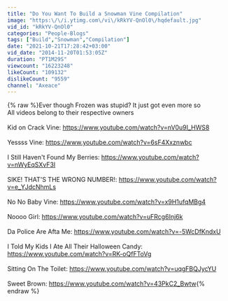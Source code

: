 ```yaml
---
title: "Do You Want To Build a Snowman Vine Compilation"
image: "https:\/\/i.ytimg.com\/vi\/kRkYV-QnOl0\/hqdefault.jpg"
vid_id: "kRkYV-QnOl0"
categories: "People-Blogs"
tags: ["Build","Snowman","Compilation"]
date: "2021-10-21T17:28:42+03:00"
vid_date: "2014-11-20T01:53:05Z"
duration: "PT1M29S"
viewcount: "16223248"
likeCount: "109132"
dislikeCount: "9559"
channel: "Axeace"
---
```

{% raw %}Ever though Frozen was stupid? It just got even more so<br />All videos belong to their respective owners<br /><br />Kid on Crack Vine: <a rel="nofollow" target="blank" href="https://www.youtube.com/watch?v=nV0u9I_HWS8">https://www.youtube.com/watch?v=nV0u9I_HWS8</a><br /><br />Yessss Vine: <a rel="nofollow" target="blank" href="https://www.youtube.com/watch?v=6sF4Xxznwbc">https://www.youtube.com/watch?v=6sF4Xxznwbc</a><br /><br />I Still Haven't Found My Berries: <a rel="nofollow" target="blank" href="https://www.youtube.com/watch?v=nWyEqSXvF3I">https://www.youtube.com/watch?v=nWyEqSXvF3I</a><br /><br />SIKE! THAT'S THE WRONG NUMBER!: <a rel="nofollow" target="blank" href="https://www.youtube.com/watch?v=e_YJdcNhmLs">https://www.youtube.com/watch?v=e_YJdcNhmLs</a><br /><br />No No Baby Vine: <a rel="nofollow" target="blank" href="https://www.youtube.com/watch?v=x9H1ufqMBg4">https://www.youtube.com/watch?v=x9H1ufqMBg4</a><br /><br />Noooo Girl: <a rel="nofollow" target="blank" href="https://www.youtube.com/watch?v=uFRcg6Inj6k">https://www.youtube.com/watch?v=uFRcg6Inj6k</a><br /><br />Da Police Are Afta Me: <a rel="nofollow" target="blank" href="https://www.youtube.com/watch?v=-5WcDfKndxU">https://www.youtube.com/watch?v=-5WcDfKndxU</a><br /><br />I Told My Kids I Ate All Their Halloween Candy: <a rel="nofollow" target="blank" href="https://www.youtube.com/watch?v=RK-oQfFToVg">https://www.youtube.com/watch?v=RK-oQfFToVg</a><br /><br />Sitting On The Toilet: <a rel="nofollow" target="blank" href="https://www.youtube.com/watch?v=uqgFBQJycYU">https://www.youtube.com/watch?v=uqgFBQJycYU</a><br /><br />Sweet Brown: <a rel="nofollow" target="blank" href="https://www.youtube.com/watch?v=43PkC2_Bwtw">https://www.youtube.com/watch?v=43PkC2_Bwtw</a>{% endraw %}
